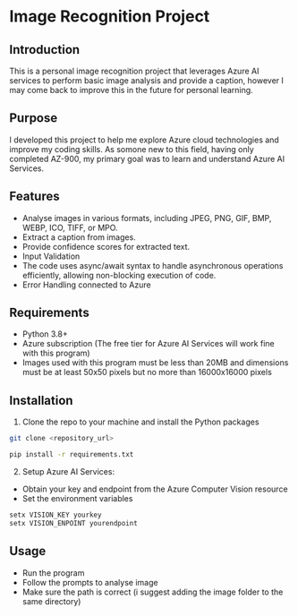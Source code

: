 # Image Recognition Project
## Introduction
This is a personal image recognition project that leverages Azure AI services to perform basic image analysis and provide a caption, however I may come back to improve this in the future for personal learning.

## Purpose
I developed this project to help me explore Azure cloud technologies and improve my coding skills. As somone new to this field, having only completed AZ-900, my primary goal was to learn and understand Azure AI Services.

## Features
- Analyse images in various formats, including JPEG, PNG, GIF, BMP, WEBP, ICO, TIFF, or MPO.
- Extract a caption from images.
- Provide confidence scores for extracted text.
- Input Validation
- The code uses async/await syntax to handle asynchronous operations efficiently, allowing non-blocking execution of code.
- Error Handling connected to Azure

## Requirements
- Python 3.8+
- Azure subscription (The free tier for Azure AI Services will work fine with this program)
- Images used with this program must be less than 20MB and dimensions must be at least 50x50 pixels but no more than 16000x16000 pixels

## Installation
1. Clone the repo to your machine and install the Python packages
```bash
git clone <repository_url>

pip install -r requirements.txt
```
2. Setup Azure AI Services:
  - Obtain your key and endpoint from the Azure Computer Vision resource
  - Set the environment variables
```bash  
setx VISION_KEY yourkey
setx VISION_ENPOINT yourendpoint
```
## Usage
- Run the program
- Follow the prompts to analyse image
- Make sure the path is correct (i suggest adding the image folder to the same directory)
